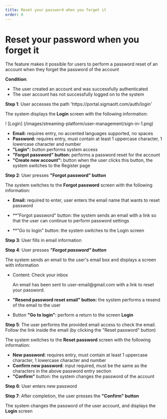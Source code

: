 ```yaml
---
title: Reset your password when you forget it
order: 6
---
```


# Reset your password when you forget it

The feature makes it possible for users to perform a password reset of an account when they forget the password of the account

**Condition**:

- The user created an account and was successfully authenticated
- The user account has not successfully logged on to the system

**Step 1**: User accesses the path 'https\://portal.sigmaott.com/auth/login'

The system displays the **Login** screen with the following information:

! [Login] (/images/streaming-platform/user-management/sign-in-1.png)

- **Email:** requires entry, no accented languages supported, no spaces
- **Password:** requires entry, must contain at least 1 uppercase character, 1 lowercase character and number
- **"Login":** button performs system access
- **"Forgot password" button:** performs a password reset for the account
- **"Create new account":** button when the user clicks this button, the system switches to the Register page

**Step 2**: User presses **"Forgot password" button**

The system switches to the **Forgot password** screen with the following information:

- **Email:** required to enter, user enters the email name that wants to reset password

- \*\*"Forgot password" button: the system sends an email with a link so that the user can continue to perform password settings

- \*\*"Go to login" button: the system switches to the Login screen

**Step 3**: User fills in email information

**Step 4**: User presses _**"Forgot password" button**_

The system sends an email to the user's email box and displays a screen with information

- Content: Check your inbox

  An email has been sent to user-email\@gmail.com with a link to reset your password.

- **"Resend password reset email" button:** the system performs a resend of the email to the user

- Button **"Go to login"**: perform a return to the screen **Login**

**Step 5**: The user performs the provided email access to check the email. Follow the link inside the email (by clicking the "Reset password" button)

The system switches to the **Reset password** screen with the following information:

- **New password**: requires entry, must contain at least 1 uppercase character, 1 lowercase character and number
- **Confirm new password**: input required, must be the same as the characters in the above password entry section
- **"Confirm"** button: the system changes the password of the account

**Step 6**: User enters new password

**Step 7**: After completion, the user presses the **"Confirm" button**

The system changes the password of the user account, and displays the **Login** screen
